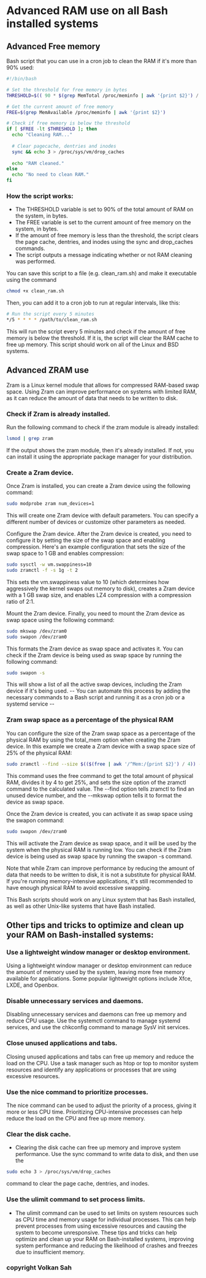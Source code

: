 # Advanced RAM use on all Bash installed systems
## Advanced Free memory
Bash script that you can use in a cron job to clean the RAM if it's more than 90% used:

```bash
#!/bin/bash

# Set the threshold for free memory in bytes
THRESHOLD=$(( 90 * $(grep MemTotal /proc/meminfo | awk '{print $2}') / 100 ))

# Get the current amount of free memory
FREE=$(grep MemAvailable /proc/meminfo | awk '{print $2}')

# Check if free memory is below the threshold
if [ $FREE -lt $THRESHOLD ]; then
  echo "Cleaning RAM..."
  
  # Clear pagecache, dentries and inodes
  sync && echo 3 > /proc/sys/vm/drop_caches
  
  echo "RAM cleaned."
else
  echo "No need to clean RAM."
fi
```
### How the script works:
- The THRESHOLD variable is set to 90% of the total amount of RAM on the system, in bytes.
- The FREE variable is set to the current amount of free memory on the system, in bytes.
- If the amount of free memory is less than the threshold, the script clears the page cache, dentries, and inodes using the sync and drop_caches commands.
- The script outputs a message indicating whether or not RAM cleaning was performed.

You can save this script to a file (e.g. clean_ram.sh) and make it executable using the command 
```bash
chmod +x clean_ram.sh
```

Then, you can add it to a cron job to run at regular intervals, like this:

```bash
# Run the script every 5 minutes
*/5 * * * * /path/to/clean_ram.sh
```
This will run the script every 5 minutes and check if the amount of free memory is below the threshold. If it is, the script will clear the RAM cache to free up memory. This script should work on all of the Linux and BSD systems.

## Advanced ZRAM use
Zram is a Linux kernel module that allows for compressed RAM-based swap space. Using Zram can improve performance on systems with limited RAM, as it can reduce the amount of data that needs to be written to disk.

### Check if Zram is already installed.
Run the following command to check if the zram module is already installed:

```bash
lsmod | grep zram
```
If the output shows the zram module, then it's already installed. If not, you can install it using the appropriate package manager for your distribution.
### Create a Zram device.
Once Zram is installed, you can create a Zram device using the following command:

```bash
sudo modprobe zram num_devices=1
```
This will create one Zram device with default parameters. You can specify a different number of devices or customize other parameters as needed.

Configure the Zram device.
After the Zram device is created, you need to configure it by setting the size of the swap space and enabling compression. Here's an example configuration that sets the size of the swap space to 1 GB and enables compression:

```bash
sudo sysctl -w vm.swappiness=10
sudo zramctl -f -s 1g -t 2
```

This sets the vm.swappiness value to 10 (which determines how aggressively the kernel swaps out memory to disk), creates a Zram device with a 1 GB swap size, and enables LZ4 compression with a compression ratio of 2:1.

Mount the Zram device.
Finally, you need to mount the Zram device as swap space using the following command:

```bash
sudo mkswap /dev/zram0
sudo swapon /dev/zram0
```

This formats the Zram device as swap space and activates it. You can check if the Zram device is being used as swap space by running the following command:

```bash
sudo swapon -s
```
This will show a list of all the active swap devices, including the Zram device if it's being used.
-- You can automate this process by adding the necessary commands to a Bash script and running it as a cron job or a systemd service --


### Zram swap space as a percentage of the physical RAM
You can configure the size of the Zram swap space as a percentage of the physical RAM by using the total_mem option when creating the Zram device. In this example we create a Zram device with a swap space size of 25% of the physical RAM:

```bash
sudo zramctl --find --size $(($(free | awk '/^Mem:/{print $2}') / 4)) --mkswap
```

This command uses the free command to get the total amount of physical RAM, divides it by 4 to get 25%, and sets the size option of the zramctl command to the calculated value. The --find option tells zramctl to find an unused device number, and the --mkswap option tells it to format the device as swap space.

Once the Zram device is created, you can activate it as swap space using the swapon command:

```bash
sudo swapon /dev/zram0
```

This will activate the Zram device as swap space, and it will be used by the system when the physical RAM is running low. You can check if the Zram device is being used as swap space by running the swapon -s command.

Note that while Zram can improve performance by reducing the amount of data that needs to be written to disk, it is not a substitute for physical RAM. If you're running memory-intensive applications, it's still recommended to have enough physical RAM to avoid excessive swapping.


This Bash scripts  should work on any Linux system that has Bash installed, as well as other Unix-like systems that have Bash installed.

## Other tips and tricks  to optimize and clean up your RAM on Bash-installed systems:

### Use a lightweight window manager or desktop environment.
Using a lightweight window manager or desktop environment can reduce the amount of memory used by the system, leaving more free memory available for applications. Some popular lightweight options include Xfce, LXDE, and Openbox.

### Disable unnecessary services and daemons.
Disabling unnecessary services and daemons can free up memory and reduce CPU usage. Use the systemctl command to manage systemd services, and use the chkconfig command to manage SysV init services.

### Close unused applications and tabs.
Closing unused applications and tabs can free up memory and reduce the load on the CPU. Use a task manager such as htop or top to monitor system resources and identify any applications or processes that are using excessive resources.

### Use the nice command to prioritize processes.
The nice command can be used to adjust the priority of a process, giving it more or less CPU time. Prioritizing CPU-intensive processes can help reduce the load on the CPU and free up more memory.

### Clear the disk cache.
- Clearing the disk cache can free up memory and improve system performance. Use the sync command to write data to disk, and then use the 
```bash
sudo echo 3 > /proc/sys/vm/drop_caches 
```
command to clear the page cache, dentries, and inodes.

### Use the ulimit command to set process limits.
- The ulimit command can be used to set limits on system resources such as CPU time and memory usage for individual processes. This can help prevent processes from using excessive resources and causing the system to become unresponsive.
These tips and tricks can help optimize and clean up your RAM on Bash-installed systems, improving system performance and reducing the likelihood of crashes and freezes due to insufficient memory.
### copyright Volkan Sah


